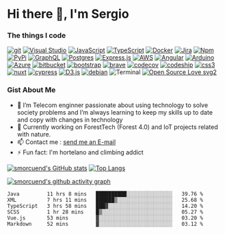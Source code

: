 # Hi there 👋, I'm Sergio

### The things I code

[![git](https://badgen.net/badge/icon/git?icon=git&label)](https://git-scm.com)
[![Visual Studio](https://badgen.net/badge/icon/visualstudio?icon=visualstudio&label)](https://visualstudio.microsoft.com)
[![JavaScript](https://img.shields.io/badge/--F7DF1E?logo=javascript&logoColor=000)](https://www.javascript.com/)
[![TypeScript](https://badgen.net/badge/icon/typescript?icon=typescript&label)](https://typescriptlang.org)
[![Docker](https://badgen.net/badge/icon/docker?icon=docker&label)](https://https://docker.com/)
[![Jira](https://badgen.net/badge/icon/jira?icon=jira&label)](https://https://jira.com/)
[![Npm](https://badgen.net/badge/icon/npm?icon=npm&label)](https://https://npmjs.com/)
[![PyPi](https://badgen.net/badge/icon/pypi?icon=pypi&label)](https://https://pypi.org/)
[![GraphQL](https://badgen.net/badge/icon/graphql?icon=graphql&label)](https://graphql.org/)
[![Postgres](https://badgen.net/badge/icon/postgresql?icon=postgresql&label)](https://www.postgresql.org/)
[![Express.js](https://img.shields.io/badge/express.js-inactive?logo=express)](https://expressjs.com/es/)
[![AWS](https://img.shields.io/badge/aws-orange?logo=amazonaws)](https://aws.com)
[![Angular](https://img.shields.io/badge/angular-red?logo=angular)](https://angular.io)
[![Arduino](https://img.shields.io/badge/arduino-9cf?logo=arduino)](https://arduino.cc)
[![Azure](https://img.shields.io/badge/azuredevops-inactive?logo=azuredevops)](https://azure.com)
[![bitbucket](https://img.shields.io/badge/bitbucket-blue?logo=bitbucket)](https://bitbucket.com)
[![bootstrap](https://img.shields.io/badge/bootstrap-inactive?logo=bootstrap)](https://getbootstrap.com/)
[![brave](https://img.shields.io/badge/brave-inactive?logo=brave)](https://brave.com)
[![codecov](https://img.shields.io/badge/codecov-inactive?logo=codecov)](https://codecov.com)
[![codeship](https://img.shields.io/badge/codeship-inactive?logo=codeship)](https://codeship.com)
[![css3](https://img.shields.io/badge/css3-inactive?logo=css3)](https://css3.com)
[![nuxt](https://img.shields.io/badge/nuxt3-inactive?logo=nuxtdotjs)](https://v3.nuxt.org)
[![cypress](https://img.shields.io/badge/cypress-inactive?logo=cypress)](https://cypress.com)
[![D3.js](https://img.shields.io/badge/D3.js-inactive?logo=d3dotjs)](https://D3js.org)
[![debian](https://img.shields.io/badge/debian-inactive?logo=debian)](https://debian.org)
![Terminal](https://badgen.net/badge/icon/terminal?icon=terminal&label)
[![Open Source Love svg2](https://badges.frapsoft.com/os/v2/open-source.svg?v=103)](https://github.com/ellerbrock/open-source-badges/)


### Gist About Me 

- 🔭 I’m Telecom enginner passionate about using technology to solve society problems and I’m always learning to keep my skills up to date and copy with changes in technology
- :evergreen_tree: Currently working on ForestTech (Forest 4.0) and IoT projects related with nature.
- 📫 Contact me : <a href="mailto:smorcuend@gmail.com">send me an E-mail</a>
- ⚡ Fun fact: I'm hortelano and climbing addict

[![smorcuend's GitHub stats](https://github-readme-stats.vercel.app/api?username=smorcuend)](https://github.com/anuraghazra/github-readme-stats)
[![Top Langs](https://github-readme-stats.vercel.app/api/top-langs/?username=smorcuend&exclude_repo=ilip-indect,CakePHP-scaffold,Browser-Plugin,BrowserDetect)](https://github.com/anuraghazra/github-readme-stats)

[![smorcuend's github activity graph](https://activity-graph.herokuapp.com/graph?username=smorcuend&theme=minimal)](https://github.com/ashutosh00710/github-readme-activity-graph)


<!--START_SECTION:waka-->

```text
Java         11 hrs 8 mins   ██████████░░░░░░░░░░░░░░░   39.76 %
XML          7 hrs 11 mins   ██████▒░░░░░░░░░░░░░░░░░░   25.68 %
TypeScript   3 hrs 58 mins   ███▓░░░░░░░░░░░░░░░░░░░░░   14.20 %
SCSS         1 hr 28 mins    █▒░░░░░░░░░░░░░░░░░░░░░░░   05.27 %
Vue.js       53 mins         ▓░░░░░░░░░░░░░░░░░░░░░░░░   03.20 %
Markdown     52 mins         ▓░░░░░░░░░░░░░░░░░░░░░░░░   03.12 %
```

<!--END_SECTION:waka-->

